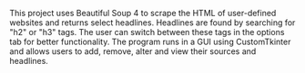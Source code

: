 This project uses Beautiful Soup 4 to scrape the HTML of user-defined websites and returns select headlines. Headlines are found by searching for "h2" or "h3" tags. The user can switch between these tags in the options tab for better functionality. The program runs in a GUI using CustomTkinter and allows users to add, remove, alter and view their sources and headlines. 
